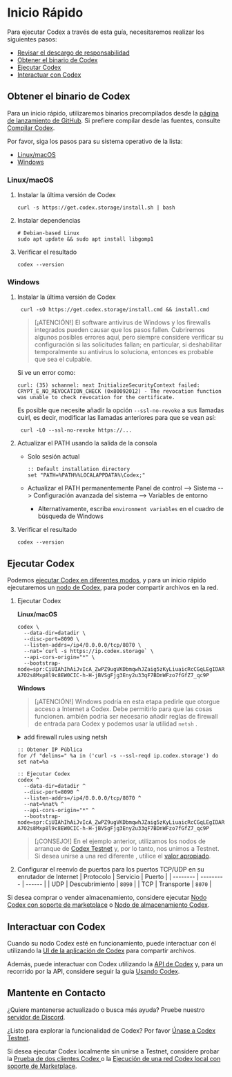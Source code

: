 # Inicio Rápido

Para ejecutar Codex a través de esta guía, necesitaremos realizar los siguientes pasos:
- [Revisar el descargo de responsabilidad](/codex/disclaimer)
- [Obtener el binario de Codex](#get-codex-binary)
- [Ejecutar Codex](#run-codex)
- [Interactuar con Codex](#interact-with-codex)

## Obtener el binario de Codex

Para un inicio rápido, utilizaremos binarios precompilados desde la [página de lanzamiento de GitHub](https://github.com/codex-storage/nim-codex/releases). Si prefiere compilar desde las fuentes, consulte [Compilar Codex](/learn/build).

Por favor, siga los pasos para su sistema operativo de la lista:
- [Linux/macOS](#linux-macos)
- [Windows](#windows)

### Linux/macOS

1. Instalar la última versión de Codex
   ```shell
   curl -s https://get.codex.storage/install.sh | bash
   ```

2. Instalar dependencias
   ```shell
   # Debian-based Linux
   sudo apt update && sudo apt install libgomp1
   ```

3. Verificar el resultado
   ```shell
   codex --version
   ```

### Windows

1. Instalar la última versión de Codex
   ```batch
    curl -sO https://get.codex.storage/install.cmd && install.cmd 
   ```

   > [¡ATENCIÓN!]
   > El software antivirus de Windows y los firewalls integrados pueden causar que los pasos fallen. Cubriremos algunos posibles errores aquí, pero siempre considere verificar su configuración si las solicitudes fallan; en particular, si deshabilitar temporalmente su antivirus lo soluciona, entonces es probable que sea el culpable.

   Si ve un error como:

   ```batch
   curl: (35) schannel: next InitializeSecurityContext failed: CRYPT_E_NO_REVOCATION_CHECK (0x80092012) - The revocation function was unable to check revocation for the certificate.
   ```

   Es posible que necesite añadir la opción `--ssl-no-revoke` a sus llamadas cuirl, es decir, modificar las llamadas anteriores para que se vean así:

   ```batch
    curl -LO --ssl-no-revoke https://...
    ```

2. Actualizar el PATH usando la salida de la consola
    - Solo sesión actual
      ```batch
      :: Default installation directory
      set "PATH=%PATH%%LOCALAPPDATA%\Codex;"
      ```

    - Actualizar el PATH permanentemente
 Panel de control --> Sistema --> Configuración avanzada del sistema --> Variables de entorno
      - Alternativamente, escriba `environment variables` en el cuadro de búsqueda de Windows

3. Verificar el resultado
   ```shell
   codex --version
   ```

## Ejecutar Codex

Podemos  [ejecutar Codex en diferentes modos](/learn/run#run), y para un inicio rápido ejecutaremos un [nodo de Codex](/learn/run#codex-node), para poder compartir archivos en la red.

1. Ejecutar Codex

   **Linux/macOS**
   ```shell
   codex \
     --data-dir=datadir \
     --disc-port=8090 \
     --listen-addrs=/ip4/0.0.0.0/tcp/8070 \
     --nat=`curl -s https://ip.codex.storage` \
     --api-cors-origin="*" \
     --bootstrap-node=spr:CiUIAhIhAiJvIcA_ZwPZ9ugVKDbmqwhJZaig5zKyLiuaicRcCGqLEgIDARo8CicAJQgCEiECIm8hwD9nA9n26BUoNuarCEllqKDnMrIuK5qJxFwIaosQ3d6esAYaCwoJBJ_f8zKRAnU6KkYwRAIgM0MvWNJL296kJ9gWvfatfmVvT-A7O2s8Mxp8l9c8EW0CIC-h-H-jBVSgFjg3Eny2u33qF7BDnWFzo7fGfZ7_qc9P
   ```

   **Windows**

   > [¡ATENCIÓN!]
   > Windows podría en esta etapa pedirle que otorgue acceso a Internet a Codex. Debe permitirlo para que las cosas funcionen.
   > ambién podría ser necesario añadir reglas de firewall de entrada para Codex y podemos usar la utilidad  `netsh` .

   <details>
   <summary>add firewall rules using netsh</summary>

   ```batch
   :: Añadir reglas
   netsh advfirewall firewall add rule name="Allow Codex (TCP-In)" protocol=TCP dir=in localport=8070 action=allow
   netsh advfirewall firewall add rule name="Allow Codex (UDP-In)" protocol=UDP dir=in localport=8090 action=allow

   :: Listar reglas
   netsh advfirewall firewall show rule name=all | find /I "Codex"

   :: Eliminar reglas
   netsh advfirewall firewall delete rule name="Allow Codex (TCP-In)"
   netsh advfirewall firewall delete rule name="Allow Codex (UDP-In)"
   ```
   </details>

   ```batch
   :: Obtener IP Pública
   for /f "delims=" %a in ('curl -s --ssl-reqd ip.codex.storage') do set nat=%a

   :: Ejecutar Codex
   codex ^
     --data-dir=datadir ^
     --disc-port=8090 ^
     --listen-addrs=/ip4/0.0.0.0/tcp/8070 ^
     --nat=%nat% ^
     --api-cors-origin="*" ^
     --bootstrap-node=spr:CiUIAhIhAiJvIcA_ZwPZ9ugVKDbmqwhJZaig5zKyLiuaicRcCGqLEgIDARo8CicAJQgCEiECIm8hwD9nA9n26BUoNuarCEllqKDnMrIuK5qJxFwIaosQ3d6esAYaCwoJBJ_f8zKRAnU6KkYwRAIgM0MvWNJL296kJ9gWvfatfmVvT-A7O2s8Mxp8l9c8EW0CIC-h-H-jBVSgFjg3Eny2u33qF7BDnWFzo7fGfZ7_qc9P
   ```

   > [¡CONSEJO!]
   > En el ejemplo anterior, utilizamos los nodos de arranque de [Codex Testnet](/networks/testnet#bootstrap-nodes) y, por lo tanto, nos unimos a Testnet. Si desea unirse a una red diferente , utilice el [valor apropiado](/networks/networks).

2. Configurar el reenvío de puertos para los puertos TCP/UDP en su enrutador de Internet
   | Protocolo | Servicio   | Puerto   |
   | -------- | --------- | ------ |
   | UDP      | Descubrimiento | `8090` |
   | TCP      | Transporte | `8070` |

Si desea comprar o vender almacenamiento, considere ejecutar  [Nodo Codex con soporte de marketplace](/learn/run#codex-node-with-marketplace-support) o [Nodo de almacenamiento Codex](/learn/run#codex-storage-node).

## Interactuar con Codex

Cuando su nodo Codex esté en funcionamiento, puede interactuar con él utilizando la [UI de la aplicación de Codex](https://app.codex.storage) para compartir archivos.

Además, puede interactuar con Codex utilizando la [API de Codex](/developers/api) y, para un recorrido por la API, considere seguir la guía [Usando Codex](/learn/using).

## Mantente en Contacto

¿Quiere mantenerse actualizado o busca más ayuda? Pruebe nuestro [servidor de Discord](https://discord.gg/codex-storage).

¿Listo para explorar la funcionalidad de Codex? Por favor [Únase a Codex Testnet](/networks/testnet).

Si desea ejecutar Codex localmente sin unirse a Testnet, considere probar la [Prueba de dos clientes Codex ](/learn/local-two-client-test) o la [Ejecución de una red Codex local con soporte de Marketplace](/learn/local-marketplace).

